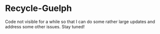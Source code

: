 # Recycle-Guelph

Code not visible for a while so that I can do some rather large updates and address some other issues. Stay tuned!
